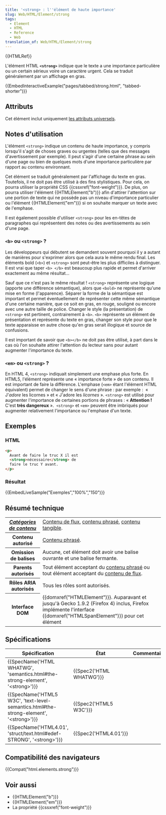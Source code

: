 ```yaml
---
title: '<strong> : l''élément de haute importance'
slug: Web/HTML/Element/strong
tags:
  - Element
  - HTML
  - Reference
  - Web
translation_of: Web/HTML/Element/strong
---
```

{{HTMLRef}}

L'élément HTML **`<strong>`** indique que le texte a une importance particulière ou un certain sérieux voire un caractère urgent. Cela se traduit généralement par un affichage en gras.

{{EmbedInteractiveExample("pages/tabbed/strong.html", "tabbed-shorter")}}

## Attributs

Cet élément inclut uniquement [les attributs universels](/fr/docs/Web/HTML/Attributs_universels).

## Notes d'utilisation

L'élément `<strong>` indique un contenu de haute importance, y compris lorsqu'il s'agit de choses graves ou urgentes (telles que des messages d'avertissement par exemple). Il peut s'agir d'une certaine phrase au sein d'une page ou bien de quelques mots d'une importance particulière par rapport au contenu environnant.

Cet élément se traduit généralement par l'affichage du texte en gras. Toutefois, il ne doit pas être utilisé à des fins stylistiques. Pour cela, on pourra utiliser la propriété CSS {{cssxref("font-weight")}}. De plus, on pourra utiliser l'élément {{HTMLElement("b")}} afin d'attirer l'attention sur une portion de texte qui ne possède pas un niveau d'importance particulier ou l'élément {{HTMLElement("em")}} si on souhaite marquer un texte avec de l'emphase.

Il est également possible d'utiliser `<strong>` pour les en-têtes de paragraphes qui représentent des notes ou des avertissements au sein d'une page.

### `<b>` ou `<strong>` ?

Les développeurs qui débutent se demandent souvent pourquoi il y a autant de manières pour s'exprimer alors que cela aura le même rendu final. Les éléments bold (`<b>`) et `<strong>` sont peut-être les plus difficiles à distinguer. Il est vrai que taper `<b> </b>` est beaucoup plus rapide et permet d'arriver exactement au même résultat…

Sauf que ce n'est pas le même résultat ! `<strong>` représente une logique (apporte une différence sémantique), alors que `<bold>` ne représente qu'une mise en forme (l'apparence). Séparer la forme de la sémantique est important et permet éventuellement de représenter cette même sémantique d'une certaine manière, que ce soit en gras, en rouge, souligné ou encore avec une autre taille de police. Changer le style (la présentation) de `<strong>` est pertinent, contrairement à `<b>`. `<b>` représente un élément de présentation et représente du texte en gras, changer son style pour que le texte apparaisse en autre chose qu'en gras serait illogique et source de confusions.

Il est important de savoir que `<b></b>` ne doit pas être utilisé, à part dans le cas où l'on souhaite attirer l'attention du lecteur sans pour autant augmenter l'importance du texte.

### `<em>` ou `<strong>` ?

En HTML 4, `<strong>` indiquait simplement une emphase plus forte. En HTML5, l'élément représente une « importance forte » de son contenu. Il est important de faire la différence. L'emphase (`<em>` étant l'élément HTML équivalent) permet de changer le sens d'une phrase : par exemple :  « J'_adore_ les licornes » et « J'adore les _licornes_ ». `<strong>` est utilisé pour augmenter l'importance de certaines portions de phrases : « **Attention !** C'est **très dangereux** ».  `<strong>` et `<em>` peuvent être imbriqués pour augmenter relativement l'importance ou l'emphase d'un texte.

## Exemples

### HTML

```html
<p>
  Avant de faire le truc X il est
  <strong>nécessaire</strong> de
  faire le truc Y avant.
</p>
```

### Résultat

{{EmbedLiveSample("Exemples","100%","150")}}

## Résumé technique

<table class="properties">
  <tbody>
    <tr>
      <th scope="row">
        <dfn
          ><a href="/fr/docs/Web/HTML/Catégorie_de_contenu"
            >Catégories de contenu</a
          ></dfn
        >
      </th>
      <td>
        <a href="/fr/docs/Web/HTML/Catégorie_de_contenu#Contenu_de_flux"
          >Contenu de flux</a
        >,
        <a
          href="/fr/docs/Web/HTML/Cat%C3%A9gorie_de_contenu#Contenu_phras.C3.A9"
          >contenu phrasé</a
        >,
        <a href="/fr/docs/Web/HTML/Catégorie_de_contenu#Contenu_tangible"
          >contenu tangible</a
        >.
      </td>
    </tr>
    <tr>
      <th scope="row">Contenu autorisé</th>
      <td>
        <a
          href="/fr/docs/Web/HTML/Cat%C3%A9gorie_de_contenu#Contenu_phras.C3.A9"
          >Contenu phrasé</a
        >.
      </td>
    </tr>
    <tr>
      <th scope="row">Omission de balises</th>
      <td>
        Aucune, cet élément doit avoir une balise ouvrante et une balise
        fermante.
      </td>
    </tr>
    <tr>
      <th scope="row">Parents autorisés</th>
      <td>
        Tout élément acceptant du
        <a
          href="/fr/docs/Web/HTML/Cat%C3%A9gorie_de_contenu#Contenu_phras.C3.A9"
          >contenu phrasé</a
        >
        ou tout élément acceptant du
        <a href="/fr/docs/Web/HTML/Catégorie_de_contenu#Contenu_de_flux"
          >contenu de flux</a
        >.
      </td>
    </tr>
    <tr>
      <th scope="row">Rôles ARIA autorisés</th>
      <td>Tous les rôles sont autorisés.</td>
    </tr>
    <tr>
      <th scope="row">Interface DOM</th>
      <td>
        {{domxref("HTMLElement")}}. Auparavant et jusqu'à Gecko 1.9.2
        (Firefox 4) inclus, Firefox implémente l'interface
        {{domxref("HTMLSpanElement")}} pour cet élément
      </td>
    </tr>
  </tbody>
</table>

## Spécifications

| Spécification                                                                                                            | État                             | Commentaires |
| ------------------------------------------------------------------------------------------------------------------------ | -------------------------------- | ------------ |
| {{SpecName('HTML WHATWG', 'semantics.html#the-strong-element', '&lt;strong&gt;')}}             | {{Spec2('HTML WHATWG')}} |              |
| {{SpecName('HTML5 W3C', 'text-level-semantics.html#the-strong-element', '&lt;strong&gt;')}} | {{Spec2('HTML5 W3C')}}     |              |
| {{SpecName('HTML4.01', 'struct/text.html#edef-STRONG', '&lt;strong&gt;')}}                     | {{Spec2('HTML4.01')}}     |              |

## Compatibilité des navigateurs

{{Compat("html.elements.strong")}}

## Voir aussi

- {{HTMLElement("b")}}
- {{HTMLElement("em")}}
- La propriété {{cssxref("font-weight")}}

